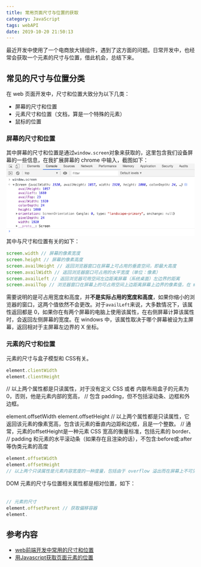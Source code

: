 ```yaml
---
title: 常用页面尺寸与位置的获取
category: JavaScript
tags: webAPI
date: 2019-10-20 21:50:13
---
```


最近开发中使用了一个电商放大镜组件，遇到了这方面的问题。日常开发中，也经常会获取一个元素的尺寸与位置，借此机会，总结下来。

## 常见的尺寸与位置分类

在 web 页面开发中，尺寸和位置大致分为以下几类：
+ 屏幕的尺寸和位置
+ 元素尺寸和位置（文档，算是一个特殊的元素）
+ 鼠标的位置

### 屏幕的尺寸和位置
其中屏幕的尺寸和位置是通过`window.screen`对象来获取的，这里包含我们设备屏幕的一些信息，在我扩展屏幕的 chrome 中输入，截图如下：
![window.screen](../assets/20191021/screen.png)
其中与尺寸和位置有关的如下：
```JavaScript
screen.width // 屏幕的像素宽度
screen.height // 屏幕的像素高度
screen.availHeight // 返回浏览器窗口在屏幕上可占用的垂直空间，即最大高度
screen.availWidth // 返回浏览器窗口可占用的水平宽度（单位：像素）
screen.availLeft // 返回浏览器可用空间左边距离屏幕（系统桌面）左边界的距离
screen.availTop // 浏览器窗口在屏幕上的可占用空间上边距离屏幕上边界的像素值，在 mac 上就是任务栏的高度
```

需要说明的是可占用宽度和高度，并**不是实际占用的宽度和高度**，如果你缩小的浏览器的窗口，这两个值依然不会更改。对于`availLeft`来说，大多数情况下，该属性返回都是 0，如果你在有两个屏幕的电脑上使用该属性，在右侧屏幕计算该属性时，会返回左侧屏幕的宽度。在 windows 中，该属性取决于哪个屏幕被设为主屏幕，返回相对于主屏幕左边界的 X 坐标。
### 元素的尺寸和位置

元素的尺寸与盒子模型和 CSS有关。


```JavaScript
element.clientWidth 
element.clientHeight
```
// 以上两个属性都是只读属性，对于没有定义 CSS 或者 内联布局盒子的元素为 0，否则，他是元素内部的宽高，
// 包含 padding，但不包括滚动条、边框和外边框。

element.offsetWidth
element.offsetHeight
// 以上两个属性都是只读属性，它返回该元素的像素宽高，包含该元素的垂直内边距和边框，且是一个整数。
// 通常，元素的offsetHeight是一种元素 CSS 宽高的衡量标准，包括元素的 border、
// padding 和元素的水平滚动条（如果存在且渲染的话），不包含:before或:after等伪类元素的高度
```JavaScript
element.offsetWidth
element.offsetHeight
// 以上两个只读属性是元素内容宽度的一种度量，包括由于 overflow 溢出而在屏幕上不可见的内容
```
DOM 元素的尺寸与位置相关属性都是相对位置，如下：
```JavaScript

// 元素的尺寸
element.offsetParent // 获取偏移容器
element.
```

## 参考内容

- [web前端开发中常用的尺寸和位置](https://www.cnblogs.com/pelli/p/6100420.html)
- [用Javascript获取页面元素的位置](http://www.ruanyifeng.com/blog/2009/09/find_element_s_position_using_javascript.html)
